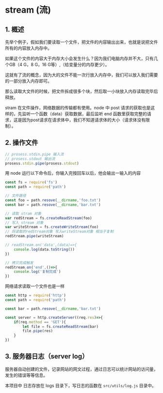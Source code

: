 # stream (流)

## 1. 概述

先举个例子，假如我们要读取一个文件，把文件的内容输出出来，也就是说把文件所有的内容放入内存中。

如果这个文件的内容大于内存大小会发生什么？因为我们电脑内存并不大，只有几个GB（4 G，8 G，16 G等）,（给变量分的内存更少）。

这就有了流的概念，因为大的文件不能一次行放入内存中，我们可以放入我们需要的一部分放入内存即可。

那么读取大文件的时候，把文件拆成很多个块，然后取一小块放入内存读取完毕后释放。

stram 在文件操作，网络数据的传输都有使用。node 中 post 请求的获取也是这样的，先监听一个函数（data）获取数据，最后监听 end 函数里获取完整的请求，这是因为post请求在请求体中，我们不知道请求体的大小（请求体没有限制）。

## 2. 操作文件

```js
// prosess.stdin.pipe 输入流
// prosess.stdout 输出流
prosess.stdin.pipe(prosess.stdout)
```

用 node 运行以下命令后，你输入完按回车以后，他会输出一输入的内容

```js
const fs = require('fs')
const path = require('path')

// 文件路径
const foo = path.resove(__dirname,'foo.txt')
const bar = path.resove(__dirname,'bar.txt')

// 读取 stram 对象
var redStream = fs.createReadStream(foo)
// 写入 stream 对象
var writeStream = fs.createWriteStream(foo)
// 将读取的redStream对象 写入writeStream对象 相当于复制
redStream.pipe(writeStream)

// readStream.on('data',(data)=>{
    console.log(data.toString())
}) 

// 拷贝完成触发
redStream.on('end',()=>{
    console.log('复制完成')
})
```

网络请求读取一个文件也是一样

```js
const http = require('http')
const path = require('path')

const bar = path.resove(__dirname,'bar.txt')

const server = http.createServer((req.res)=>{
    if(req.method == 'GET'){
        let file = fs.createReadStream(bar)
        file.pipe(res)
    }
})
```

## 3. 服务器日志（server log）

服务器自动创建的文件，记录网站的网文过程，通过日志可以统计网站的访问量，发生的错误等等信息。

本项目中 日志存放在 logs 目录下，写日志的函数在 `src/utils/log.js` 目录中。

<comment-comment/> 
